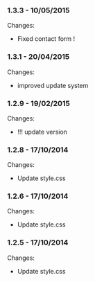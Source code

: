 

### 1.3.3 - 10/05/2015

 Changes: 


 * Fixed contact form !


### 1.3.1 - 20/04/2015

 Changes: 


 * improved update system


### 1.2.9 - 19/02/2015

 Changes: 


 * !!! update version


### 1.2.8 - 17/10/2014

 Changes: 


 * Update style.css


### 1.2.6 - 17/10/2014

 Changes: 


 * Update style.css


### 1.2.5 - 17/10/2014

 Changes: 


 * Update style.css
